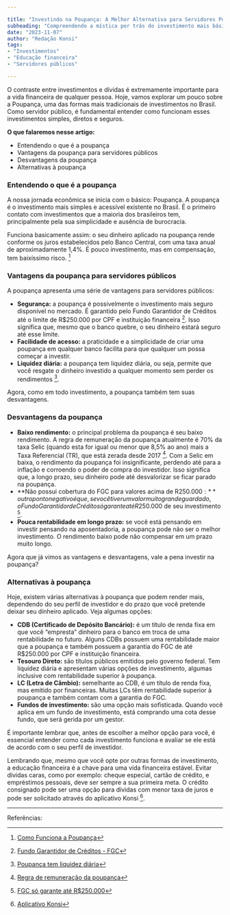```yaml
---

title: "Investindo na Poupança: A Melhor Alternativa para Servidores Públicos?"
subheading: "Compreendendo a mística por trás do investimento mais básico e tradicional no Brasil: a Poupança."
date: "2023-11-07"
author: "Redação Konsi"
tags:
- "Investimentos"
- "Educação financeira"
- "Servidores públicos"

---
```


O contraste entre investimentos e dívidas é extremamente importante para a vida financeira de qualquer pessoa. Hoje, vamos explorar um pouco sobre a Poupança, uma das formas mais tradicionais de investimentos no Brasil. Como servidor público, é fundamental entender como funcionam esses investimentos simples, diretos e seguros.

**O que falaremos nesse artigo:**

- Entendendo o que é a poupança
- Vantagens da poupança para servidores públicos
- Desvantagens da poupança 
- Alternativas à poupança

### Entendendo o que é a poupança

A nossa jornada econômica se inicia com o básico: Poupança. A poupança é o investimento mais simples e acessível existente no Brasil. É o primeiro contato com investimentos que a maioria dos brasileiros tem, principalmente pela sua simplicidade e ausência de burocracia.

Funciona basicamente assim: o seu dinheiro aplicado na poupança rende conforme os juros estabelecidos pelo Banco Central, com uma taxa anual de aproximadamente 1,4%. É pouco investimento, mas em compensação, tem baixíssimo risco. [^1^]

### Vantagens da poupança para servidores públicos

A poupança apresenta uma série de vantagens para servidores públicos:

- **Segurança:** a poupança é possivelmente o investimento mais seguro disponível no mercado. É garantido pelo Fundo Garantidor de Créditos até o limite de R$250.000 por CPF e instituição financeira [^2^]. Isso significa que, mesmo que o banco quebre, o seu dinheiro estará seguro até esse limite.
- **Facilidade de acesso:** a praticidade e a simplicidade de criar uma poupança em qualquer banco facilita para que qualquer um possa começar a investir.
- **Liquidez diária:** a poupança tem liquidez diária, ou seja, permite que você resgate o dinheiro investido a qualquer momento sem perder os rendimentos [^3^].
  
Agora, como em todo investimento, a poupança também tem suas desvantagens.

### Desvantagens da poupança

- **Baixo rendimento:** o principal problema da poupança é seu baixo rendimento. A regra de remuneração da poupança atualmente é 70% da taxa Selic (quando esta for igual ou menor que 8,5% ao ano) mais a Taxa Referencial (TR), que está zerada desde 2017 [^4^]. Com a Selic em baixa, o rendimento da poupança foi insignificante, perdendo até para a inflação e corroendo o poder de compra do investidor. Isso significa que, a longo prazo, seu dinheiro pode até desvalorizar se ficar parado na poupança.
- **Não possui cobertura do FGC para valores acima de R$250.000:** outro ponto negativo é que, se você tiver um valor muito grande guardado, o Fundo Garantidor de Crédito só garante até R$250.000 de seu investimento [^5^].
- **Pouca rentabilidade em longo prazo:** se você está pensando em investir pensando na aposentadoria, a poupança pode não ser o melhor investimento. O rendimento baixo pode não compensar em um prazo muito longo.

Agora que já vimos as vantagens e desvantagens, vale a pena investir na poupança?

### Alternativas à poupança

Hoje, existem várias alternativas à poupança que podem render mais, dependendo do seu perfil de investidor e do prazo que você pretende deixar seu dinheiro aplicado. Veja algumas opções:

- **CDB (Certificado de Depósito Bancário):** é um título de renda fixa em que você “empresta” dinheiro para o banco em troca de uma rentabilidade no futuro. Alguns CDBs possuem uma rentabilidade maior que a poupança e também possuem a garantia do FGC de até R$250.000 por CPF e instituição financeira.
- **Tesouro Direto:** são títulos públicos emitidos pelo governo federal. Tem liquidez diária e apresentam várias opções de investimento, algumas inclusive com rentabilidade superior à poupança.
- **LC (Letra de Câmbio):** semelhante ao CDB, é um título de renda fixa, mas emitido por financeiras. Muitas LCs têm rentabilidade superior à poupança e também contam com a garantia do FGC.
- **Fundos de investimento:** são uma opção mais sofisticada. Quando você aplica em um fundo de investimento, está comprando uma cota desse fundo, que será gerida por um gestor.

É importante lembrar que, antes de escolher a melhor opção para você, é essencial entender como cada investimento funciona e avaliar se ele está de acordo com o seu perfil de investidor.

Lembrando que, mesmo que você opte por outras formas de investimento, a educação financeira é a chave para uma vida financeira estável. Evitar dívidas caras, como por exemplo: cheque especial, cartão de crédito, e empréstimos pessoais, deve ser sempre a sua primeira meta. O crédito consignado pode ser uma opção para dívidas com menor taxa de juros e pode ser solicitado através do aplicativo Konsi [^6^]. 

---

Referências:

[^1^]: [Como Funciona a Poupança](https://economia.uol.com.br/financas-pessoais/noticias/redacao/2021/01/11/poupanca-rendimento-real-como-funciona.htm)
[^2^]: [Fundo Garantidor de Créditos - FGC](https://www.fgc.org.br/)
[^3^]: [Poupança tem liquidez diária](https://m.sebrae.com.br/sites/PortalSebrae/ufs/mg/artigos/a-nova-poupanca-brasileira,b643c2bfd60bb410VgnVCM1000003b74010aRCRD)
[^4^]: [Regra de remuneração da poupança](https://www.bcb.gov.br/cedulasemoedas/poupanca)
[^5^]: [FGC só garante até R$250.000](https://valorinveste.globo.com/objetivo/seu-dinheiro/noticia/2020/08/07/fgc-so-garante-ate-r-250-mil-como-proteger-dinheiro-acima-disso-na-pandemia.ghtml)
[^6^]: [Aplicativo Konsi](https://konsi.com.br)